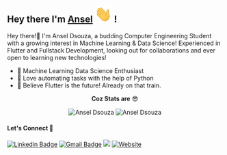 ## Hey there I'm [Ansel](https://www.linkedin.com/in/anselfdsouza) <img src="https://raw.githubusercontent.com/ABSphreak/ABSphreak/master/gifs/Hi.gif" width="40px" /> !


Hey there!👋 I'm Ansel Dsouza, a budding Computer Engineering Student with a growing interest in Machine Learning & Data Science! Experienced in Flutter and Fullstack Development, looking out for collaborations and ever open to learning new technologies! 

- 🤖 Machine Learning Data Science Enthusiast
- 🐍 Love automating tasks with the help of Python
- 📱 Believe Flutter is the future! Already on that train.

<p align="center"><b>Coz Stats are</b> 😎</p>
<p align="center">
<img align="center" src="https://github-readme-stats.vercel.app/api?username=ansel2000&theme=radical&show_icons=true&count_private=true&include_all_commits=true" alt="Ansel Dsouza" />
<img align="center" src="https://github-readme-stats.vercel.app/api/top-langs/?username=ansel2000&theme=radical&layout=compact" alt="Ansel Dsouza" />
</p>

#### Let's Connect 🤝
<!-- <a href="https://github.com/ansel2000" target="_blank"><img src="https://cdn.jsdelivr.net/npm/simple-icons@3.0.1/icons/github.svg" alt="ansel2000" height="20" width="20" /></a>
<a href="https://www.kaggle.com/anseldsouza" target="_blank"><img src="https://www.vectorlogo.zone/logos/kaggle/kaggle-icon.svg" alt="ansel2000" height="20" width="20" /></a>
<a href="https://www.anseldsouza.tech" target="_blank"><img src="https://www.flaticon.com/svg/static/icons/svg/2301/2301129.svg" alt="ansel-dsouza" height="20" width="20" /></a> -->

[![Linkedin Badge](https://img.shields.io/badge/-Linkedin-blue?style=flat&logo=Linkedin&logoColor=white&link=https://www.linkedin.com/in/anselfdsouza/)](https://www.linkedin.com/in/vedant-kokate-723030182/)
[![Gmail Badge](https://img.shields.io/badge/-Email_id-c14438?style=flat&logo=Gmail&logoColor=white&link=mailto:mailto:ansel20@gmail.com)](mailto:ansel20@gmail.com)
<a href="https://www.hackerrank.com/ansel20"><img height=20 src="https://img.shields.io/badge/-Hackerrank-2EC866?style=for-the-badge&logo=HackerRank&logoColor=white" /></a>
[![Website](https://img.shields.io/website?label=anseldsouza.tech&style=for-the-badge&url=https://www.anseldsouza.tech&color=039be5)](https://www.anseldsouza.tech)

</p>


<!-- [![Kaggle Badge](https://img.shields.io/badge/-Instagram-purple?style=flat&logo=instagram&logoColor=white&link=https://instagram.com/theteacoder/) -->
